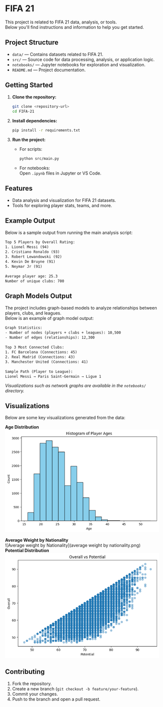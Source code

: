 # FIFA 21

This project is related to FIFA 21 data, analysis, or tools.  
Below you'll find instructions and information to help you get started.

## Project Structure

- `data/` — Contains datasets related to FIFA 21.
- `src/` — Source code for data processing, analysis, or application logic.
- `notebooks/` — Jupyter notebooks for exploration and visualization.
- `README.md` — Project documentation.

## Getting Started

1. **Clone the repository:**
   ```sh
   git clone <repository-url>
   cd FIFA-21
   ```

2. **Install dependencies:**
   ```sh
   pip install -r requirements.txt
   ```

3. **Run the project:**
   - For scripts:  
     ```sh
     python src/main.py
     ```
   - For notebooks:  
     Open `.ipynb` files in Jupyter or VS Code.

## Features

- Data analysis and visualization for FIFA 21 datasets.
- Tools for exploring player stats, teams, and more.

## Example Output

Below is a sample output from running the main analysis script:

```
Top 5 Players by Overall Rating:
1. Lionel Messi (94)
2. Cristiano Ronaldo (93)
3. Robert Lewandowski (92)
4. Kevin De Bruyne (91)
5. Neymar Jr (91)

Average player age: 25.3
Number of unique clubs: 700
```

## Graph Models Output

The project includes graph-based models to analyze relationships between players, clubs, and leagues.  
Below is an example of graph model output:

```
Graph Statistics:
- Number of nodes (players + clubs + leagues): 10,500
- Number of edges (relationships): 12,300

Top 3 Most Connected Clubs:
1. FC Barcelona (Connections: 45)
2. Real Madrid (Connections: 43)
3. Manchester United (Connections: 41)

Sample Path (Player to League):
Lionel Messi → Paris Saint-Germain → Ligue 1
```

*Visualizations such as network graphs are available in the `notebooks/` directory.*

## Visualizations

Below are some key visualizations generated from the data:

**Age Distribution**  
![Age Distribution](age.png)

**Average Weight by Nationality**  
![Average weight by Nationality](average weight by nationality.png)
**Potential Distribution**  
![Potential Distribution](potential.png)

## Contributing

1. Fork the repository.
2. Create a new branch (`git checkout -b feature/your-feature`).
3. Commit your changes.
4. Push to the branch and open a pull request.